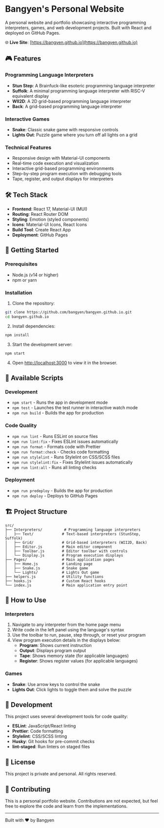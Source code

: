 # Bangyen's Personal Website

A personal website and portfolio showcasing interactive programming interpreters, games, and web development projects. Built with React and deployed on GitHub Pages.

🌐 **Live Site**: [https://bangyen.github.io](https://bangyen.github.io)

## 🎮 Features

### Programming Language Interpreters
- **Stun Step**: A Brainfuck-like esoteric programming language interpreter
- **Suffolk**: A minimal programming language interpreter with RISC-V equivalent display
- **WII2D**: A 2D grid-based programming language interpreter
- **Back**: A grid-based programming language interpreter

### Interactive Games
- **Snake**: Classic snake game with responsive controls
- **Lights Out**: Puzzle game where you turn off all lights on a grid

### Technical Features
- Responsive design with Material-UI components
- Real-time code execution and visualization
- Interactive grid-based programming environments
- Step-by-step program execution with debugging tools
- Tape, register, and output displays for interpreters

## 🛠️ Tech Stack

- **Frontend**: React 17, Material-UI (MUI)
- **Routing**: React Router DOM
- **Styling**: Emotion (styled components)
- **Icons**: Material-UI Icons, React Icons
- **Build Tool**: Create React App
- **Deployment**: GitHub Pages

## 🚀 Getting Started

### Prerequisites
- Node.js (v14 or higher)
- npm or yarn

### Installation

1. Clone the repository:
```bash
git clone https://github.com/bangyen/bangyen.github.io.git
cd bangyen.github.io
```

2. Install dependencies:
```bash
npm install
```

3. Start the development server:
```bash
npm start
```

4. Open [http://localhost:3000](http://localhost:3000) to view it in the browser.

## 📜 Available Scripts

### Development
- `npm start` - Runs the app in development mode
- `npm test` - Launches the test runner in interactive watch mode
- `npm run build` - Builds the app for production

### Code Quality
- `npm run lint` - Runs ESLint on source files
- `npm run lint:fix` - Fixes ESLint issues automatically
- `npm run format` - Formats code with Prettier
- `npm run format:check` - Checks code formatting
- `npm run stylelint` - Runs Stylelint on CSS/SCSS files
- `npm run stylelint:fix` - Fixes Stylelint issues automatically
- `npm run lint:all` - Runs all linting checks

### Deployment
- `npm run predeploy` - Builds the app for production
- `npm run deploy` - Deploys to GitHub Pages

## 🏗️ Project Structure

```
src/
├── Interpreters/          # Programming language interpreters
│   ├── Text/             # Text-based interpreters (StunStep, Suffolk)
│   ├── Grid/             # Grid-based interpreters (WII2D, Back)
│   ├── Editor.js         # Main editor component
│   ├── Toolbar.js        # Editor toolbar with controls
│   └── Display.js        # Program execution displays
├── Pages/                # Main application pages
│   ├── Home.js           # Landing page
│   ├── Snake.js          # Snake game
│   └── Lights/           # Lights Out game
├── helpers.js            # Utility functions
├── hooks.js              # Custom React hooks
└── index.js              # Main application entry point
```

## 🎯 How to Use

### Interpreters
1. Navigate to any interpreter from the home page menu
2. Write code in the left panel using the language's syntax
3. Use the toolbar to run, pause, step through, or reset your program
4. View program execution details in the displays below:
   - **Program**: Shows current instruction
   - **Output**: Displays program output
   - **Tape**: Shows memory state (for applicable languages)
   - **Register**: Shows register values (for applicable languages)

### Games
- **Snake**: Use arrow keys to control the snake
- **Lights Out**: Click lights to toggle them and solve the puzzle

## 🔧 Development

This project uses several development tools for code quality:

- **ESLint**: JavaScript/React linting
- **Prettier**: Code formatting
- **Stylelint**: CSS/SCSS linting
- **Husky**: Git hooks for pre-commit checks
- **lint-staged**: Run linters on staged files

## 📄 License

This project is private and personal. All rights reserved.

## 🤝 Contributing

This is a personal portfolio website. Contributions are not expected, but feel free to explore the code and learn from the implementations.

---

Built with ❤️ by Bangyen